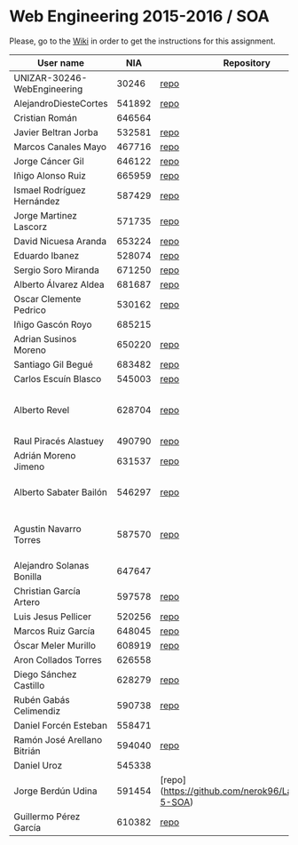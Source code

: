 # Web Engineering 2015-2016 / SOA
Please, go to the [Wiki](https://github.com/UNIZAR-30246-WebEngineering/Laboratory-5-SOA/wiki) in order to get the instructions for this assignment.


User name | NIA |Repository|Proposal|Score
----------|-----|----------|--------|-----
UNIZAR-30246-WebEngineering |30246 | [repo](https://github.com/UNIZAR-30246-WebEngineering/Laboratory-5-SOA)
AlejandroDiesteCortes | 541892 | [repo](https://github.com/AlejandroDiesteCortes/Laboratory-5-SOA)
Cristian Román |646564
Javier Beltran Jorba | 532581 | [repo](https://github.com/MrJavo94/Laboratory-5-SOA)
Marcos Canales Mayo | 467716 | [repo](https://github.com/MarcosCM/Laboratory-5-SOA)
Jorge Cáncer Gil | 646122 | [repo](https://github.com/jorcox/Laboratory-5-SOA)
Iñigo Alonso Ruiz | 665959 | [repo](https://github.com/Shathe/Laboratory-5-SOA)
Ismael Rodríguez Hernández | 587429 | [repo](https://github.com/ismaro3/Laboratory-5-SOA)
Jorge Martinez Lascorz | 571735 | [repo](https://github.com/JorgeCoke/Laboratory-5-SOA)
David Nicuesa Aranda | 653224 | [repo](https://github.com/Nicu1309/Laboratory-5-SOA)
Eduardo Ibanez | 528074 | [repo](https://github.com/EduIbanez/Laboratory-5-SOA)
Sergio Soro Miranda | 671250 | [repo](https://github.com/teruyi/Laboratory-5-SOA)
Alberto Álvarez Aldea | 681687 | [repo](https://github.com/albert17/Laboratory-5-SOA)
Oscar Clemente Pedrico | 530162| [repo](https://github.com/OscarClemente/Laboratory-5-SOA)
Iñigo Gascón Royo | 685215
Adrian Susinos Moreno | 650220 | [repo](https://github.com/ader9/Laboratory-5-SOA)
Santiago Gil Begué | 683482 | [repo](https://github.com/Santi-7/Laboratory-5-SOA)
Carlos Escuín Blasco | 545003 | [repo](https://github.com/xarlieskin/Laboratory-5-SOA)
Alberto Revel | 628704 | [repo](https://github.com/albertorevel/Laboratory-5-SOA) | UI improved with user info and tweet info
Raul Piracés Alastuey | 490790 | [repo](https://github.com/piraces/Laboratory-5-SOA)
Adrián Moreno Jimeno | 631537 | [repo](https://github.com/Adriem/Laboratory-5-SOA)
Alberto Sabater Bailón | 546297 | [repo](https://github.com/asabater94/Laboratory-5-SOA) | UI and search functionalities improved | :gift:
Agustin Navarro Torres | 587570|[repo](https://github.com/SirBargus/Laboratory-5-SOA)|Transform into Node.js and send tweets
Alejandro Solanas Bonilla | 647647
Christian García Artero | 597578 | [repo](https://github.com/christianjaka94/Laboratory-5-SOA)
Luis Jesus Pellicer | 520256 | [repo](https://github.com/luisjesuspellicer/Laboratory-5-SOA)
Marcos Ruiz García | 648045 | [repo](https://github.com/marcosruiz/Laboratory-5-SOA)
Óscar Meler Murillo | 608919 | [repo](https://github.com/oscarmeler/Laboratory-5-SOA)
Aron Collados Torres | 626558
Diego Sánchez Castillo | 628279 | [repo](https://github.com/diegozgz92/Laboratory-5-SOA)
Rubén Gabás Celimendiz | 590738 | [repo](https://github.com/PhyrionX/Laboratory-5-SOA)
Daniel Forcén Esteban | 558471
Ramón José Arellano Bitrián | 594040 | [repo](https://github.com/Enrohk/Laboratory-5-SOA)
Daniel Uroz | 545338
Jorge Berdún Udina | 591454 | [repo] (https://github.com/nerok96/Laboratory-5-SOA)
Guillermo Pérez García | 610382 | [repo](https://github.com/guillepg/Laboratory-5-SOA)
